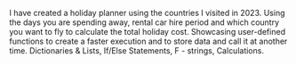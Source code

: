 I have created a holiday planner using the countries I visited in 2023.
Using the days you are spending away, rental car hire period and which country you want to fly to calculate the total holiday cost.
Showcasing user-defined functions to create a faster execution and to store data and call it at another time.
Dictionaries & Lists, If/Else Statements, F - strings, Calculations.
